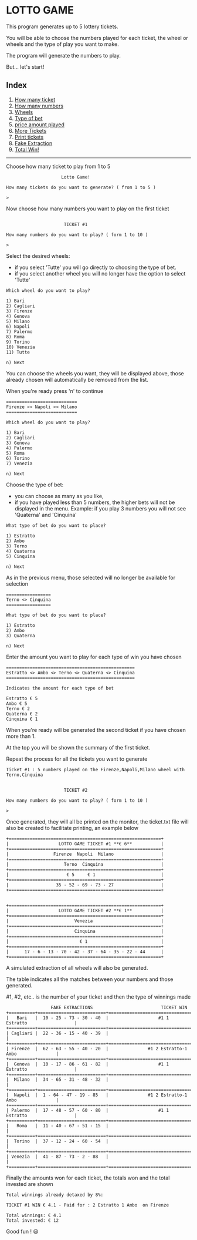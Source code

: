
# **LOTTO GAME**

This program generates up to 5 lottery tickets.

You will be able to choose the numbers played for each ticket, the wheel or wheels and the type of play you want to make.

The program will generate the numbers to play.

But... let's start!

## Index
1. [How many ticket](#nTicket)
2. [How many numbers](#nNumbers)
3. [Wheels](#wheels)
4. [Type of bet](#type)
5. [price amount played](#prices)
6. [More Tickets](#more)
7. [Print tickets](#print)
8. [Fake Extraction](#fake)
9. [Total Win!](#money)
---

Choose how many ticket to play from 1 to 5 <a name="nTicket"></a>

```
                     Lotto Game!

How many tickets do you want to generate? ( from 1 to 5 )

> 
```
Now choose how many numbers you want to play on the first ticket <a name="nNumbers"></a>
```

                      TICKET #1

How many numbers do you want to play? ( form 1 to 10 )

> 
```
Select the desired wheels: <a name="wheels"></a>
* if you select 'Tutte' you will go directly to choosing the type of bet.
* if you select another wheel you will no longer have the option to select 'Tutte'
```
Which wheel do you want to play?

1) Bari
2) Cagliari
3) Firenze
4) Genova
5) Milano
6) Napoli
7) Palermo
8) Roma
9) Torino
10) Venezia
11) Tutte
 
n) Next
```
You can choose the wheels you want, they will be displayed above, those already chosen will automatically be removed from the list.

 When you're ready press 'n' to continue
```
===========================
Firenze <> Napoli <> Milano
===========================

Which wheel do you want to play?

1) Bari
2) Cagliari
3) Genova
4) Palermo
5) Roma
6) Torino
7) Venezia
 
n) Next
```
Choose the type of bet: <a name="type"></a>
* you can choose as many as you like,
* if you have played less than 5 numbers, the higher bets will not be displayed in the menu. Example: if you play 3 numbers you will not see 'Quaterna' and 'Cinquina'


```
What type of bet do you want to place?

1) Estratto
2) Ambo
3) Terno
4) Quaterna
5) Cinquina
 
n) Next
```
As in the previous menu, those selected will no longer be available for selection
```
=================
Terno <> Cinquina
=================

What type of bet do you want to place?

1) Estratto
2) Ambo
3) Quaterna
 
n) Next
```
Enter the amount you want to play for each type of win you have chosen <a name="prices"></a>
```
=================================================
Estratto <> Ambo <> Terno <> Quaterna <> Cinquina
=================================================

Indicates the amount for each type of bet

Estratto € 5
Ambo € 5
Terno € 2
Quaterna € 2
Cinquina € 1
```
When you're ready will be generated the second ticket if you have chosen more than 1. <a name="more"></a>

At the top you will be shown the summary of the first ticket.


Repeat the process for all the tickets you want to generate 
```
Ticket #1 : 5 numbers played on the Firenze,Napoli,Milano wheel with Terno,Cinquina


                      TICKET #2

How many numbers do you want to play? ( form 1 to 10 )

> 
```
Once generated, they will all be printed on the monitor, the ticket.txt file will also be created to facilitate printing, an example below <a name="print"></a>
```
+==========================================================+
|                   LOTTO GAME TICKET #1 **€ 6**           |
+==========================================================+
|                 Firenze  Napoli  Milano                  |
+==========================================================+
|                     Terno  Cinquina                      |
+==========================================================+
|                      € 5     € 1                         |
+==========================================================+
|                  35 - 52 - 69 - 73 - 27                  |
+==========================================================+


+==========================================================+
|                   LOTTO GAME TICKET #2 **€ 1**           |
+==========================================================+
|                         Venezia                          |
+==========================================================+
|                         Cinquina                         |
+==========================================================+
|                           € 1                            |
+==========================================================+
|      17 - 6 - 13 - 70 - 42 - 37 - 64 - 35 - 22 - 44      |
+==========================================================+
```
A simulated extraction of all wheels will also be generated. <a name="fake"></a>

The table indicates all the matches between your numbers and those generated. 

#1, #2, etc.. is the number of your ticket and then the type of winnings made
```
                 FAKE EXTRACTIONS                          TICKET WIN                    
+==========+==========================+==================================================+
|   Bari   |  10 - 25 - 73 - 30 - 40  |                   #1 1 Estratto                  |
+==========+==========================+==================================================+
| Cagliari |  22 - 36 - 15 - 40 - 39  |                                                  |
+==========+==========================+==================================================+
| Firenze  |  62 - 63 - 55 - 40 - 20  |               #1 2 Estratto-1 Ambo               |
+==========+==========================+==================================================+
|  Genova  |  10 - 17 - 86 - 61 - 82  |                   #1 1 Estratto                  |
+==========+==========================+==================================================+
|  Milano  |  34 - 65 - 31 - 48 - 32  |                                                  |
+==========+==========================+==================================================+
|  Napoli  |  1 - 64 - 47 - 19 - 85   |               #1 2 Estratto-1 Ambo               |
+==========+==========================+==================================================+
| Palermo  |  17 - 48 - 57 - 60 - 80  |                   #1 1 Estratto                  |
+==========+==========================+==================================================+
|   Roma   |  11 - 40 - 67 - 51 - 15  |                                                  |
+==========+==========================+==================================================+
|  Torino  |  37 - 12 - 24 - 60 - 54  |                                                  |
+==========+==========================+==================================================+
| Venezia  |  41 - 87 - 73 - 2 - 88   |                                                  |
+==========+==========================+==================================================+
```
Finally the amounts won for each ticket, the totals won and the total invested are shown <a name="money"></a>
```
Total winnings already detaxed by 8%:

TICKET #1 WIN € 4.1 - Paid for : 2 Estratto 1 Ambo  on Firenze

Total winnings: € 4.1
Total invested: € 12
```
Good fun ! 😃
